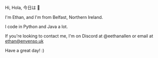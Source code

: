 Hi, Hola, 今日は 👋

I'm Ethan, and I'm from Belfast, Northern Ireland.

I code in Python and Java a lot.

If you're looking to contact me, I'm on Discord at @eethanallen or email at ethan@envenso.uk

Have a great day! :)